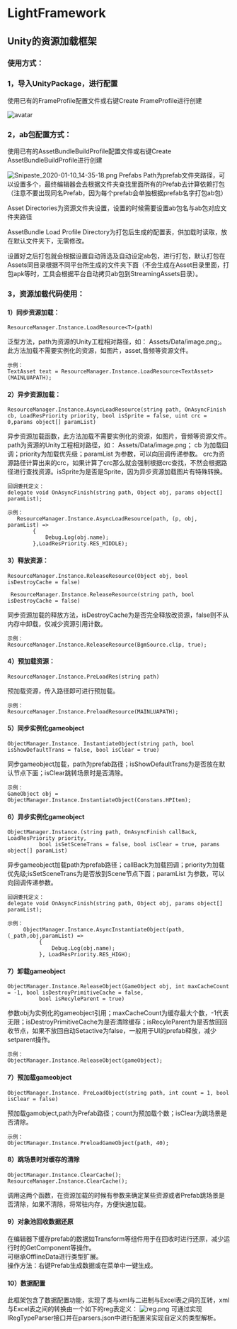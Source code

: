 # LightFramework
## Unity的资源加载框架

### 使用方式：

### 1，导入UnityPackage，进行配置

使用已有的FrameProfile配置文件或右键Create FrameProfile进行创建

![avatar](https://i.loli.ma/pic/5d618444587da4baa6736df8a1374a46.png)

### 2，ab包配置方式：
  使用已有的AssetBundleBuildProfile配置文件或右键Create AssetBundleBuildProfile进行创建

![Snipaste_2020-01-10_14-35-18.png](https://i.loli.ma/pic/b545dd59ab0b74938beceb63aeee2188.png)
   Prefabs Path为prefab文件夹路径，可以设置多个，最终编辑器会去根据文件夹查找里面所有的Prefab去计算依赖打包（注意不要出现同名Prefab，因为每个prefab会单独根据prefab名字打包ab包）

   Asset Directories为资源文件夹设置，设置的时候需要设置ab包名与ab包对应文件夹路径

   AssetBundle Load Profile Directory为打包后生成的配置表，供加载时读取，放在默认文件夹下，无需修改。

   设置好之后打包就会根据设置自动筛选及自动设定ab包，进行打包，默认打包在Assets同目录根据不同平台所生成的文件夹下面（不会生成在Asset目录里面，打包apk等时，工具会根据平台自动拷贝ab包到StreamingAssets目录）。
   
### 3，资源加载代码使用：

  #### 1）同步资源加载：
  ```
ResourceManager.Instance.LoadResource<T>(path)
  ```
  泛型方法，path为资源的Unity工程相对路径，如： Assets/Data/image.png;。此方法加载不需要实例化的资源，如图片，asset,音频等资源文件。
  ```
  示例：
  TextAsset text = ResourceManager.Instance.LoadResource<TextAsset>(MAINLUAPATH);
  ```
	
  #### 2）异步资源加载：
  ```
  ResourceManager.Instance.AsyncLoadResource(string path, OnAsyncFinish cb, LoadResPriority priority, bool isSprite = false, uint crc = 0,params object[] paramList) 
  ```
  异步资源加载函数，此方法加载不需要实例化的资源，如图片，音频等资源文件。 path为资源的Unity工程相对路径，如： Assets/Data/image.png； cb 为加载回调；priority为加载优先级；paramList 为参数，可以向回调传递参数。 crc为资源路径计算出来的crc，如果计算了crc那么就会强制根据crc查找，不然会根据路径进行查找资源。isSprite为是否是Sprite，因为异步资源加载图片有特殊转换。
   ```
  回调委托定义：
delegate void OnAsyncFinish(string path, Object obj, params object[] paramList);
  ```
  
  	示例：
	   ResourceManager.Instance.AsyncLoadResource(path, (p, obj, paramList) =>
            {
                Debug.Log(obj.name);
            },LoadResPriority.RES_MIDDLE);
  #### 3）释放资源：
  ```
  ResourceManager.Instance.ReleaseResource(Object obj, bool isDestroyCache = false)
 
   ResourceManager.Instance.ReleaseResource(string path, bool isDestroyCache = false)
  ```
  同步资源加载的释放方法，isDestroyCache为是否完全释放改资源，false则不从内存中卸载，仅减少资源引用计数。
  ```
  示例：
  ResourceManager.Instance.ReleaseResource(BgmSource.clip, true);
  ```
  
  #### 4）预加载资源：
  ```
  ResourceManager.Instance.PreLoadRes(string path)
  ```
  预加载资源，传入路径即可进行预加载。
  ```
  示例：
  ResourceManager.Instance.PreloadResource(MAINLUAPATH);
  ```
  
  #### 5）同步实例化gameobject
  ```
  ObjectManager.Instance. InstantiateObject(string path, bool isShowDefaultTrans = false, bool isClear = true)
  ```
  同步gameobject加载，path为prefab路径；isShowDefaultTrans为是否放在默认节点下面；isClear跳转场景时是否清除。
  ```
  示例：
  GameObject obj =  ObjectManager.Instance.InstantiateObject(Constans.HPItem);
  ```
  
  #### 6）异步实例化gameobject
  ```
  ObjectManager.Instance.(string path, OnAsyncFinish callBack, LoadResPriority priority,
            bool isSetSceneTrans = false, bool isClear = true, params object[] paramList)
  ```
  异步gameobject加载path为prefab路径；callBack为加载回调；priority为加载优先级;isSetSceneTrans为是否放到Scene节点下面；paramList 为参数，可以向回调传递参数。
  ```
回调委托定义：
delegate void OnAsyncFinish(string path, Object obj, params object[] paramList);
 
  示例：
       ObjectManager.Instance.AsyncInstantiateObject(path, (_path,obj,paramList) =>
            {
                Debug.Log(obj.name);
            }, LoadResPriority.RES_HIGH);
  ```
  
  #### 7）卸载gameobject
  ```
  ObjectManager.Instance.ReleaseObject(GameObject obj, int maxCacheCount = -1, bool isDestroyPrimitiveCache = false,
            bool isRecyleParent = true)
  ```
  参数obj为实例化的gameobject引用；maxCacheCount为缓存最大个数，-1代表无限；isDestroyPrimitiveCache为是否清除缓存；isRecyleParent为是否放回回收节点，如果不放回自动Setactive为false，一般用于UI的prefab释放，减少setparent操作。
  ```
  示例：
  ObjectManager.Instance.ReleaseObject(gameObject);
  ```
  
  #### 7）预加载gameobject
  ```
  ObjectManager.Instance. PreLoadObject(string path, int count = 1, bool isClear = false)
  ```
  预加载gamobject,path为Prefab路径；count为预加载个数；isClear为跳场景是否清除。
  ```
  示例：
  ObjectManager.Instance.PreloadGameObject(path, 40);
  ```
  
  #### 8）跳场景时对缓存的清除
  ```
  ObjectManager.Instance.ClearCache();
  ResourceManager.Instance.ClearCache();
  ```
  
  调用这两个函数，在资源加载的时候有参数来确定某些资源或者Prefab跳场景是否清除，如果不清除，将常驻内存，方便快速加载。
  
  #### 9）对象池回收数据还原
  在编辑器下缓存prefab的数据如Transform等组件用于在回收时进行还原，减少运行时的GetComponent等操作。
   <br/> 可继承OfflineData进行类型扩展。
  <br/>  操作方法：右键Prefab生成数据或在菜单中一键生成。
  
  
  #### 10）数据配置
  此框架包含了数据配置功能，实现了类与xml与二进制与Excel表之间的互转，xml与Excel表之间的转换由一个如下的reg表定义：
    ![reg.png](https://i.loli.net/2020/01/10/PAmrIXqQB37FLHY.png)
      可通过实现IRegTypeParser接口并在parsers.json中进行配置来实现自定义的类型解析。

  
  
